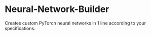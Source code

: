 # Neural-Network-Builder

Creates custom PyTorch neural networks in 1 line according to your specifications. 